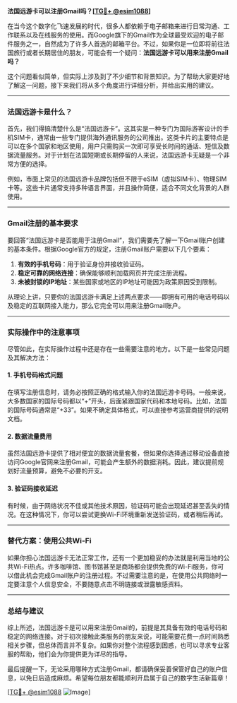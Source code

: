 **法国远游卡可以注册Gmail吗？[[TG💪+ @esim1088](https://t.me/s/esim1088)]**

在当今这个数字化飞速发展的时代，很多人都依赖于电子邮箱来进行日常沟通、工作联系以及在线服务的使用。而Google旗下的Gmail作为全球最受欢迎的电子邮件服务之一，自然成为了许多人首选的邮箱平台。不过，如果你是一位即将前往法国旅行或者长期居住的朋友，可能会有一个疑问：**法国远游卡可以用来注册Gmail吗？**

这个问题看似简单，但实际上涉及到了不少细节和背景知识。为了帮助大家更好地了解这一问题，接下来我们将从多个角度进行详细分析，并给出实用的建议。

---

### 法国远游卡是什么？

首先，我们得搞清楚什么是“法国远游卡”。这其实是一种专门为国际游客设计的手机SIM卡，通常由一些专门提供海外通讯服务的公司推出。这类卡片的主要特点是可以在多个国家和地区使用，用户只需购买一次即可享受长时间的通话、短信及数据流量服务。对于计划在法国短期或长期停留的人来说，法国远游卡无疑是一个非常方便的选择。

例如，市面上常见的法国远游卡品牌包括但不限于eSIM（虚拟SIM卡）、物理SIM卡等。这些卡片通常支持多种语言界面，并且操作简便，适合不同文化背景的人群使用。

---

### Gmail注册的基本要求

要回答“法国远游卡是否能用于注册Gmail”，我们需要先了解一下Gmail账户创建的基本条件。根据Google官方的规定，注册Gmail账户需要以下几个要素：

1. **有效的手机号码**：用于验证身份并接收验证码。
2. **稳定可靠的网络连接**：确保能够顺利加载网页并完成注册流程。
3. **未被封锁的IP地址**：某些国家或地区的IP地址可能因为政策原因受到限制。

从理论上讲，只要你的法国远游卡满足上述两点要求——即拥有可用的电话号码以及稳定的互联网接入能力，那么它完全可以用来注册Gmail账户。

---

### 实际操作中的注意事项

尽管如此，在实际操作过程中还是存在一些需要注意的地方。以下是一些常见问题及其解决方法：

#### 1. 手机号码格式问题
在填写注册信息时，请务必按照正确的格式输入你的法国远游卡号码。一般来说，大多数国家的国际号码都以“+”开头，后面紧跟国家代码和本地号码。比如，法国的国际号码通常是“+33”。如果不确定具体格式，可以直接参考运营商提供的说明文档。

#### 2. 数据流量费用
虽然法国远游卡提供了相对便宜的数据流量套餐，但如果你选择通过移动设备直接访问Google官网来注册Gmail，可能会产生额外的数据消耗。因此，建议提前规划好流量预算，避免不必要的开支。

#### 3. 验证码接收延迟
有时候，由于网络状况不佳或其他技术原因，验证码可能会出现延迟甚至丢失的情况。在这种情况下，你可以尝试更换Wi-Fi环境重新发送验证码，或者稍后再试。

---

### 替代方案：使用公共Wi-Fi

如果你担心法国远游卡无法正常工作，还有一个更加稳妥的办法就是利用当地的公共Wi-Fi热点。许多咖啡馆、图书馆甚至是商场都会提供免费的Wi-Fi服务，你可以借此机会完成Gmail账户的注册过程。不过需要注意的是，在使用公共网络时一定要注意个人信息安全，不要随意点击不明链接或泄露敏感资料。

---

### 总结与建议

综上所述，法国远游卡是可以用来注册Gmail的，前提是其具备有效的电话号码和稳定的网络连接。对于初次接触此类服务的朋友来说，可能需要花费一点时间熟悉相关步骤，但总体而言并不复杂。如果你对整个流程感到困惑，也可以寻求专业客服的帮助，他们会为你提供更为详尽的指导。

最后提醒一下，无论采用哪种方式注册Gmail，都请确保妥善保管好自己的账户信息，以免日后造成麻烦。希望每位朋友都能顺利开启属于自己的数字生活新篇章！

[[TG💪+ @esim1088](https://t.me/s/esim1088) ![Image](https://i.postimg.cc/4NQfJmqS/Snipaste-2025-05-13-00-14-12.png)]